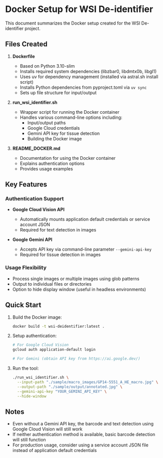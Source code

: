 # Docker Setup for WSI De-identifier

This document summarizes the Docker setup created for the WSI De-identifier project.

## Files Created

1. **Dockerfile**
   - Based on Python 3.10-slim
   - Installs required system dependencies (libzbar0, libdmtx0b, libgl1)
   - Uses uv for dependency management (installed via astral.sh install script)
   - Installs Python dependencies from pyproject.toml via `uv sync`
   - Sets up file structure for input/output

2. **run_wsi_identifier.sh**
   - Wrapper script for running the Docker container
   - Handles various command-line options including:
     - Input/output paths
     - Google Cloud credentials
     - Gemini API key for tissue detection
     - Building the Docker image

3. **README_DOCKER.md**
   - Documentation for using the Docker container
   - Explains authentication options
   - Provides usage examples

## Key Features

### Authentication Support

- **Google Cloud Vision API**
  - Automatically mounts application default credentials or service account JSON
  - Required for text detection in images

- **Google Gemini API**
  - Accepts API key via command-line parameter `--gemini-api-key`
  - Required for tissue detection in images

### Usage Flexibility

- Process single images or multiple images using glob patterns
- Output to individual files or directories
- Option to hide display window (useful in headless environments)

## Quick Start

1. Build the Docker image:
   ```bash
   docker build -t wsi-deidentifier:latest .
   ```

2. Setup authentication:
   ```bash
   # For Google Cloud Vision
   gcloud auth application-default login
   
   # For Gemini (obtain API key from https://ai.google.dev/)
   ```

3. Run the tool:
   ```bash
   ./run_wsi_identifier.sh \
     --input-path "./sample/macro_images/GP14-5551_A_HE_macro.jpg" \
     --output-path "./sample/output/annotated.jpg" \
     --gemini-api-key "YOUR_GEMINI_API_KEY" \
     --hide-window
   ```

## Notes

- Even without a Gemini API key, the barcode and text detection using Google Cloud Vision will still work
- If neither authentication method is available, basic barcode detection will still function
- For production usage, consider using a service account JSON file instead of application default credentials